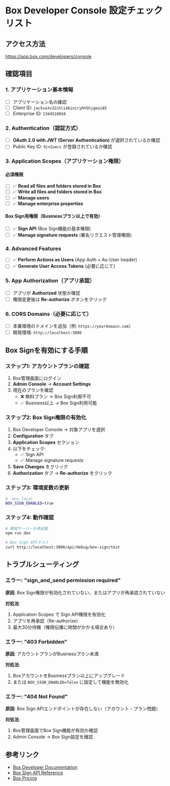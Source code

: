# Box Developer Console 設定チェックリスト

## アクセス方法
https://app.box.com/developers/console

## 確認項目

### 1. アプリケーション基本情報
- [ ] アプリケーション名の確認
- [ ] Client ID: `jac5va3v32chli4biniryhh5hjgeoi85`
- [ ] Enterprise ID: `1344510016`

### 2. Authentication（認証方式）
- [ ] **OAuth 2.0 with JWT (Server Authentication)** が選択されているか確認
- [ ] Public Key ID: `9jn2uecc` が登録されているか確認

### 3. Application Scopes（アプリケーション権限）

#### 必須権限
- [ ] ✅ **Read all files and folders stored in Box**
- [ ] ✅ **Write all files and folders stored in Box**
- [ ] ✅ **Manage users**
- [ ] ✅ **Manage enterprise properties**

#### Box Sign用権限（Businessプラン以上で有効）
- [ ] ✅ **Sign API** (Box Sign機能の基本権限)
- [ ] ✅ **Manage signature requests** (署名リクエスト管理権限)

### 4. Advanced Features
- [ ] ✅ **Perform Actions as Users** (App Auth + As-User header)
- [ ] ✅ **Generate User Access Tokens** (必要に応じて)

### 5. App Authorization（アプリ承認）
- [ ] アプリが **Authorized** 状態か確認
- [ ] 権限変更後は **Re-authorize** ボタンをクリック

### 6. CORS Domains（必要に応じて）
- [ ] 本番環境のドメインを追加（例: `https://yourdomain.com`）
- [ ] 開発環境: `http://localhost:3000`

## Box Signを有効にする手順

### ステップ1: アカウントプランの確認
1. Box管理画面にログイン
2. **Admin Console** → **Account Settings**
3. 現在のプランを確認
   - ❌ 無料プラン → Box Sign利用不可
   - ✅ Business以上 → Box Sign利用可能

### ステップ2: Box Sign権限の有効化
1. Box Developer Console → 対象アプリを選択
2. **Configuration** タブ
3. **Application Scopes** セクション
4. 以下をチェック:
   - ✅ Sign API
   - ✅ Manage signature requests
5. **Save Changes** をクリック
6. **Authorization** タブ → **Re-authorize** をクリック

### ステップ3: 環境変数の更新
```bash
# .env.local
BOX_SIGN_ENABLED=true
```

### ステップ4: 動作確認
```bash
# 開発サーバーを再起動
npm run dev

# Box Sign APIテスト
curl http://localhost:3000/api/debug/box-sign/test
```

## トラブルシューティング

### エラー: "sign_and_send permission required"
**原因**: Box Sign権限が有効化されていない、またはアプリが再承認されていない

**対処法**:
1. Application Scopes で Sign API権限を有効化
2. アプリを再承認（Re-authorize）
3. 最大30分待機（権限伝播に時間がかかる場合あり）

### エラー: "403 Forbidden"
**原因**: アカウントプランがBusinessプラン未満

**対処法**:
1. BoxアカウントをBusinessプラン以上にアップグレード
2. または `BOX_SIGN_ENABLED=false` に設定して機能を無効化

### エラー: "404 Not Found"
**原因**: Box Sign APIエンドポイントが存在しない（アカウント・プラン問題）

**対処法**:
1. Box管理画面でBox Sign機能が有効か確認
2. Admin Console → Box Sign設定を確認

## 参考リンク
- [Box Developer Documentation](https://developer.box.com/)
- [Box Sign API Reference](https://developer.box.com/reference/resources/sign-requests/)
- [Box Pricing](https://www.box.com/pricing)
